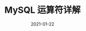 ---
title: MySQL 运算符详解
date: 2021-01-22
sidebar: auto
categories:
 - MySQL
tags:
- MySQL
prev: false
next: false
---